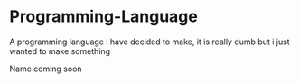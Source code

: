 # Programming-Language
A programming language i have decided to make, it is really dumb but i just wanted to make something

Name coming soon
